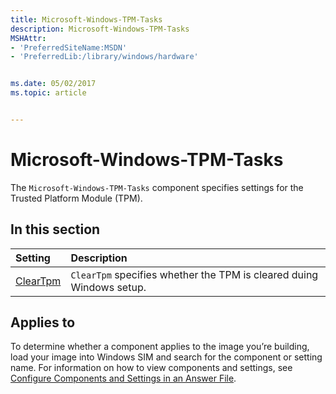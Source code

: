 ```yaml
---
title: Microsoft-Windows-TPM-Tasks
description: Microsoft-Windows-TPM-Tasks
MSHAttr:
- 'PreferredSiteName:MSDN'
- 'PreferredLib:/library/windows/hardware'


ms.date: 05/02/2017
ms.topic: article


---
```

# Microsoft-Windows-TPM-Tasks

The `Microsoft-Windows-TPM-Tasks` component specifies settings for the Trusted Platform Module (TPM).

## In this section

| Setting                 | Description                                                                           |
|:------------------------|:--------------------------------------------------------------------------------------|
| [ClearTpm](microsoft-windows-tpm-tasks-cleartpm.md) | <code>ClearTpm</code> specifies whether the TPM is cleared duing Windows setup. |

## Applies to

To determine whether a component applies to the image you’re building, load your image into Windows SIM and search for the component or setting name. For information on how to view components and settings, see [Configure Components and Settings in an Answer File](https://docs.microsoft.com/en-us/windows-hardware/customize/desktop/wsim/configure-components-and-settings-in-an-answer-file).
